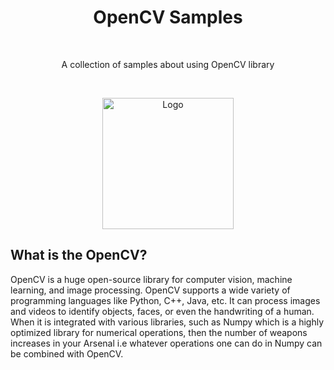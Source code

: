 <h1 align="center">OpenCV Samples</h1></br>

<p align="center">
A collection of samples about using OpenCV library 
</p><br>

<p align="center">
  <a href="https://github.com/behzod1996/izoh"><img width="210px" alt="Logo" src="https://opencv.org/wp-content/uploads/2020/07/OpenCV_logo_black-2.png"/></a> <br>
</p>

## What is the OpenCV?

OpenCV is a huge open-source library for computer vision, machine learning, and image processing. OpenCV supports a wide variety of programming languages like Python, C++, Java, etc. It can process images and videos to identify objects, faces, or even the handwriting of a human. When it is integrated with various libraries, such as Numpy which is a highly optimized library for numerical operations, then the number of weapons increases in your Arsenal i.e whatever operations one can do in Numpy can be combined with OpenCV.
